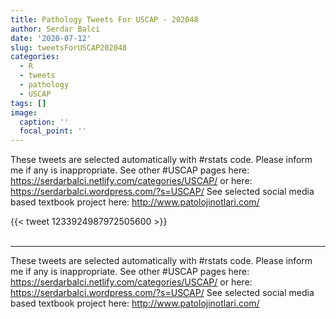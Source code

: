 ```yaml
---
title: Pathology Tweets For USCAP - 202048
author: Serdar Balci
date: '2020-07-12'
slug: tweetsForUSCAP202048
categories:
  - R
  - tweets
  - pathology
  - USCAP
tags: []
image:
  caption: ''
  focal_point: ''
---
```



These tweets are selected automatically with #rstats code. Please inform me if any is inappropriate.
See other #USCAP pages here: https://serdarbalci.netlify.com/categories/USCAP/  or here: https://serdarbalci.wordpress.com/?s=USCAP/ 
See selected social media based textbook project here: http://www.patolojinotlari.com/

{{< tweet 1233924987972505600 >}}
<br>
<br>
<hr>


These tweets are selected automatically with #rstats code. Please inform me if any is inappropriate.
See other #USCAP pages here: https://serdarbalci.netlify.com/categories/USCAP/  or here: https://serdarbalci.wordpress.com/?s=USCAP/ 
See selected social media based textbook project here: http://www.patolojinotlari.com/
